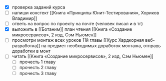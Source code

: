 - [x] проверка заданий курса
- [ ] напиши констект [[Книга «Принципы Юнит-Тестирования», Хориков Владимир]]
- [ ] ответь на вопрос по проекту на почте (человек писал и в тг)
- [x] выложить в [[Ботаним]] план чтения [[Книга «Создание микросервисов», 2 изд, Сэм Ньюмен]]
- [ ] просмотри монтаж всех уроков 11й главы [[Курс Хардкорная веб-разработка]] на предмет необходимых доработок монтажа, отправь доработки в монт
- [ ] читать [[Книга «Создание микросервисов», 2 изд, Сэм Ньюмен]]
	- [ ] прочесть 1 главу
	- [ ] прочесть 2 главу
	- [ ] прочесть 3 главу